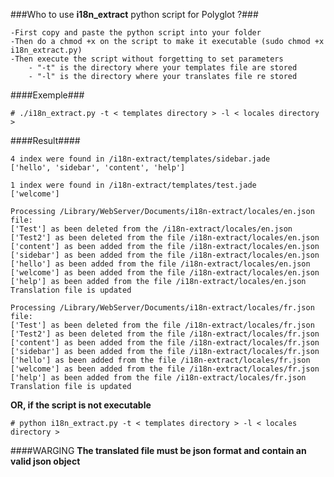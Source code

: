 ###Who to use **i18n_extract** python script for Polyglot ?###

	-First copy and paste the python script into your folder
	-Then do a chmod +x on the script to make it executable (sudo chmod +x i18n_extract.py)
	-Then execute the script without forgetting to set parameters
		- "-t" is the directory where your templates file are stored
		- "-l" is the directory where your translates file re stored
	
####Exemple###

	# ./i18n_extract.py -t < templates directory > -l < locales directory >

####Result####

    4 index were found in /i18n-extract/templates/sidebar.jade
    ['hello', 'sidebar', 'content', 'help']

    1 index were found in /i18n-extract/templates/test.jade
    ['welcome']

    Processing /Library/WebServer/Documents/i18n-extract/locales/en.json file:
    ['Test'] as been deleted from the /i18n-extract/locales/en.json
    ['Test2'] as been deleted from the file /i18n-extract/locales/en.json
    ['content'] as been added from the file /i18n-extract/locales/en.json
    ['sidebar'] as been added from the file /i18n-extract/locales/en.json
    ['hello'] as been added from the file /i18n-extract/locales/en.json
    ['welcome'] as been added from the file /i18n-extract/locales/en.json
    ['help'] as been added from the file /i18n-extract/locales/en.json
    Translation file is updated

    Processing /Library/WebServer/Documents/i18n-extract/locales/fr.json file:
    ['Test'] as been deleted from the file /i18n-extract/locales/fr.json
    ['Test2'] as been deleted from the file /i18n-extract/locales/fr.json
    ['content'] as been added from the file /i18n-extract/locales/fr.json
    ['sidebar'] as been added from the file /i18n-extract/locales/fr.json
    ['hello'] as been added from the file /i18n-extract/locales/fr.json
    ['welcome'] as been added from the file /i18n-extract/locales/fr.json
    ['help'] as been added from the file /i18n-extract/locales/fr.json
    Translation file is updated

**OR, if the script is not executable**

	# python i18n_extract.py -t < templates directory > -l < locales directory >

####WARGING
**The translated file must be json format and contain an valid json object**